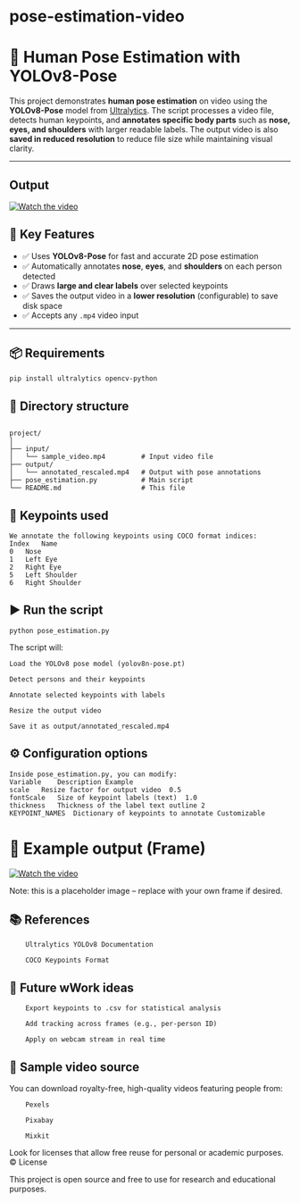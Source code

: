 # pose-estimation-video
# 🎯 Human Pose Estimation with YOLOv8-Pose

This project demonstrates **human pose estimation** on video using the **YOLOv8-Pose** model from [Ultralytics](https://github.com/ultralytics/ultralytics). The script processes a video file, detects human keypoints, and **annotates specific body parts** such as **nose, eyes, and shoulders** with larger readable labels. The output video is also **saved in reduced resolution** to reduce file size while maintaining visual clarity.

---
## Output
[![Watch the video](https://github.com/user-attachments/assets/8c5e734d-8a69-4c71-8364-a9b27ed62382)](https://www.youtube.com/watch?v=0M07Dz0PH1Q)

## 📌 Key Features

- ✅ Uses **YOLOv8-Pose** for fast and accurate 2D pose estimation
- ✅ Automatically annotates **nose**, **eyes**, and **shoulders** on each person detected
- ✅ Draws **large and clear labels** over selected keypoints
- ✅ Saves the output video in a **lower resolution** (configurable) to save disk space
- ✅ Accepts any `.mp4` video input

---

## 📦 Requirements

```bash
pip install ultralytics opencv-python
```


## 📁 Directory structure
##
```
project/
│
├── input/
│   └── sample_video.mp4         # Input video file
├── output/
│   └── annotated_rescaled.mp4   # Output with pose annotations
├── pose_estimation.py           # Main script
└── README.md                    # This file
```

## 🧠 Keypoints used
```
We annotate the following keypoints using COCO format indices:
Index	Name
0	Nose
1	Left Eye
2	Right Eye
5	Left Shoulder
6	Right Shoulder
```
## ▶️ Run the script
```
python pose_estimation.py
```
The script will:

    Load the YOLOv8 pose model (yolov8n-pose.pt)

    Detect persons and their keypoints

    Annotate selected keypoints with labels

    Resize the output video

    Save it as output/annotated_rescaled.mp4

## ⚙️ Configuration options
```
Inside pose_estimation.py, you can modify:
Variable	Description	Example
scale	Resize factor for output video	0.5
fontScale	Size of keypoint labels (text)	1.0
thickness	Thickness of the label text outline	2
KEYPOINT_NAMES	Dictionary of keypoints to annotate	Customizable
```
# 📝 Example output (Frame)
[![Watch the video](https://github.com/user-attachments/assets/8c5e734d-8a69-4c71-8364-a9b27ed62382)](https://www.youtube.com/watch?v=0M07Dz0PH1Q)



Note: this is a placeholder image – replace with your own frame if desired.
## 📚 References
```
    Ultralytics YOLOv8 Documentation

    COCO Keypoints Format
```
## 🧠 Future wWork ideas
```
    Export keypoints to .csv for statistical analysis

    Add tracking across frames (e.g., per-person ID)

    Apply on webcam stream in real time
```
## 📸 Sample video source

You can download royalty-free, high-quality videos featuring people from:
```
    Pexels

    Pixabay

    Mixkit
```
Look for licenses that allow free reuse for personal or academic purposes.
© License

This project is open source and free to use for research and educational purposes.
